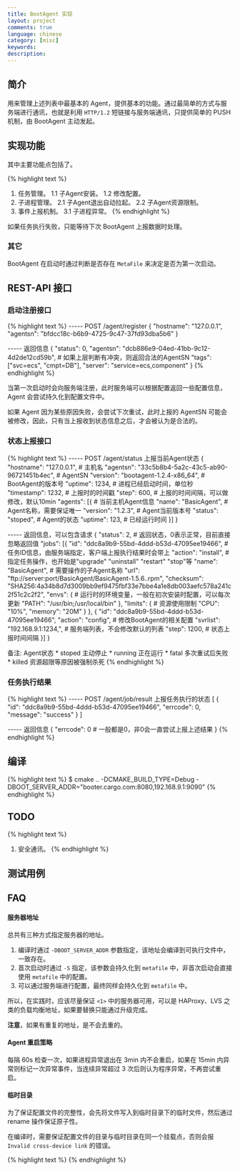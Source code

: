 ```yaml
---
title: BootAgent 实现
layout: project
comments: true
language: chinese
category: [misc]
keywords:
description:
---
```


## 简介

用来管理上述列表中最基本的 Agent，提供基本的功能。通过最简单的方式与服务端进行通讯，也就是利用 `HTTP/1.2` 短链接与服务端通讯，只提供简单的 PUSH 机制，由 BootAgent 主动发起。

## 实现功能

其中主要功能点包括了。

{% highlight text %}
1. 任务管理。
   1.1 子Agent安装。
   1.2 修改配置。
2. 子进程管理。
   2.1 子Agent退出自动拉起。
   2.2 子Agent资源限制。
3. 事件上报机制。
   3.1 子进程异常。
{% endhighlight %}

如果任务执行失败，只能等待下次 BootAgent 上报数据时处理。

### 其它

BootAgent 在启动时通过判断是否存在 `MetaFile` 来决定是否为第一次启动。

## REST-API 接口

### 启动注册接口

{% highlight text %}
----- POST /agent/register
{
	"hostname": "127.0.0.1",
	"agentsn": "bfdcc18c-b6b9-4725-9c47-37fd93dba5b6"
}

----- 返回信息
{
	"status": 0,
	"agentsn": "dcb886e9-04ed-41bb-9c12-4d2de12cd59b",  # 如果上层判断有冲突，则返回合法的AgentSN
	"tags": ["svc=ecs", "cmpt=DB"],
	"server": "service=ecs,component"
}
{% endhighlight %}

当第一次启动时会向服务端注册，此时服务端可以根据配置返回一些配置信息，Agent 会尝试持久化到配置文件中。

如果 Agent 因为某些原因失败，会尝试下次重试，此时上报的 AgentSN 可能会被修改，因此，只有当上报收到状态信息之后，才会被认为是合法的。

### 状态上报接口

{% highlight text %}
----- POST /agent/status 上报当前Agent状态
{
	"hostname": "127.0.0.1",                            # 主机名
	"agentsn": "33c5b8b4-5a2c-43c5-ab90-96721451b4ec",  # AgentSN
	"version": "bootagent-1.2.4-x86_64",                # BootAgent的版本号
	"uptime": 1234,                                     # 进程已经启动时间，单位秒
	"timestamp": 1232,                                  # 上报时的时间戳
	"step": 600,                                        # 上报的时间间隔，可以做修改，默认10min
	"agents": [{                                        # 当前主机Agent信息
		"name": "BasicAgent",                       # Agent名称，需要保证唯一
		"version": "1.2.3",                         # Agent当前版本号
		"status": "stoped",                         # Agent的状态
		"uptime": 123,                              # 已经运行时间
	}]
}

----- 返回信息，可以包含请求
{
	"status": 2,                                           # 返回状态，0表示正常，目前直接忽略返回值
	"jobs": [{
		"id": "ddc8a9b9-55bd-4ddd-b53d-47095ee19466",  # 任务ID信息，由服务端指定，客户端上报执行结果时会带上
		"action": "install",                           # 指定任务操作，也开始是"upgrade" "uninstall" "restart" "stop"等
		"name": "BasicAgent",                          # 需要操作的子Agent名称
		"url": "ftp://server:port/BasicAgent/BasicAgent-1.5.6..rpm",
		"checksum": "SHA256:4a34b8d7d3009bb9ef9475fbf33e7bbe4a1e8db003aefc578a241c2f51c2c2f2",
		"envs": {                                      # 运行时的环境变量，一般在初次安装时配置，可以每次更新
			"PATH": "/usr/bin;/usr/local/bin"
		},
		"limits": {                                    # 资源使用限制
			"CPU": "10%",
			"memory": "20M"
		}
	}, {
		"id": "ddc8a9b9-55bd-4ddd-b53d-47095ee19466",
		"action": "config",                            # 修改BootAgent的相关配置
		"svrlist": "192.168.9.1:1234,",                # 服务端列表，不会修改默认的列表
		"step": 1200,                                  # 状态上报时间间隔
	}]
}

备注:
    Agent状态
      * stoped 主动停止
      * running 正在运行
      * fatal 多次重试后失败
      * killed 资源超限等原因被强制杀死
{% endhighlight %}

### 任务执行结果

{% highlight text %}
----- POST /agent/job/result 上报任务执行的状态
[
	{
		"id": "ddc8a9b9-55bd-4ddd-b53d-47095ee19466",
		"errcode": 0,
		"message": "success"
	}
]

----- 返回信息
{
	"errcode": 0                                           # 一般都是0，非0会一直尝试上报上述结果
}
{% endhighlight %}


## 编译

{% highlight text %}
$ cmake .. -DCMAKE_BUILD_TYPE=Debug -DBOOT_SERVER_ADDR="booter.cargo.com:8080,192.168.9.1:9090"
{% endhighlight %}

## TODO

{% highlight text %}
1. 安全通讯。
{% endhighlight %}

## 测试用例

## FAQ

#### 服务器地址

总共有三种方式指定服务器的地址。

1. 编译时通过 `-DBOOT_SERVER_ADDR` 参数指定，该地址会编译到可执行文件中，一致存在。
2. 首次启动时通过 `-S` 指定，该参数会持久化到 `metafile` 中，非首次启动会直接使用 `metafile` 中的配置。
3. 可以通过服务端进行配置，最终同样会持久化到 `metafile` 中。

所以，在实践时，应该尽量保证 `<1>` 中的服务器可用，可以是 HAProxy、LVS 之类的负载均衡地址，如果要替换只能通过升级完成。

**注意**，如果有重复的地址，是不会去重的。

#### Agent 重启策略

每隔 60s 检查一次，如果进程异常退出在 3min 内不会重启，如果在 15min 内异常则标记一次异常事件，当连续异常超过 3 次后则认为程序异常，不再尝试重启。

#### 临时目录

为了保证配置文件的完整性，会先将文件写入到临时目录下的临时文件，然后通过 rename 操作保证原子性。

在编译时，需要保证配置文件的目录与临时目录在同一个挂载点，否则会报 `Invalid cross-device link` 的错误。

<!--
1. 进程管理
   1.1 配置文件中有多个 Name 相同的配置文件。后续的配置文件解析时会报错。
   1.2 执行用户相关。
       1.2.0 用户存在。以指定用户执行。
       1.2.1 用户不存在。直接报错退出。
       1.2.2 用户没有指定。默认通过root执行。
       1.2.3 属组非默认。指定属组执行。
   1.3 进程检查。


ps -eo ppid,pid,user,group,euser,egroup,cmd | grep gearman
usermod -a -G root monitor 将monitor用户添加到root组中
-->


{% highlight text %}
{% endhighlight %}
